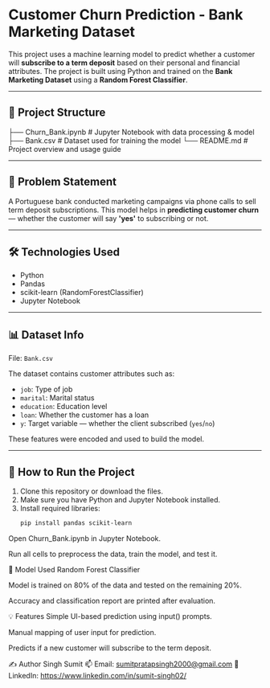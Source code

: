 # Customer Churn Prediction - Bank Marketing Dataset

This project uses a machine learning model to predict whether a customer will **subscribe to a term deposit** based on their personal and financial attributes. The project is built using Python and trained on the **Bank Marketing Dataset** using a **Random Forest Classifier**.

---

## 📂 Project Structure
├── Churn_Bank.ipynb # Jupyter Notebook with data processing & model
├── Bank.csv # Dataset used for training the model
└── README.md # Project overview and usage guide


---

## 📌 Problem Statement

A Portuguese bank conducted marketing campaigns via phone calls to sell term deposit subscriptions. This model helps in **predicting customer churn** — whether the customer will say **'yes'** to subscribing or not.

---

## 🛠️ Technologies Used

- Python
- Pandas
- scikit-learn (RandomForestClassifier)
- Jupyter Notebook

---

## 📊 Dataset Info

File: `Bank.csv`

The dataset contains customer attributes such as:

- `job`: Type of job
- `marital`: Marital status
- `education`: Education level
- `loan`: Whether the customer has a loan
- `y`: Target variable — whether the client subscribed (`yes`/`no`)

These features were encoded and used to build the model.

---

## 🚀 How to Run the Project

1. Clone this repository or download the files.
2. Make sure you have Python and Jupyter Notebook installed.
3. Install required libraries:
   ```bash
   pip install pandas scikit-learn
Open Churn_Bank.ipynb in Jupyter Notebook.

Run all cells to preprocess the data, train the model, and test it.

🧠 Model Used
Random Forest Classifier

Model is trained on 80% of the data and tested on the remaining 20%.

Accuracy and classification report are printed after evaluation.

💡 Features
Simple UI-based prediction using input() prompts.

Manual mapping of user input for prediction.

Predicts if a new customer will subscribe to the term deposit.

✍️ Author
Singh Sumit
📫 Email: sumitpratapsingh2000@gmail.com
🔗 LinkedIn: https://www.linkedin.com/in/sumit-singh02/
